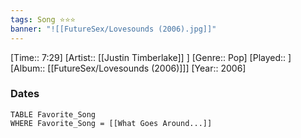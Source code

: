 ```yaml
---
tags: Song ⭐⭐⭐ 
banner: "![[FutureSex/Lovesounds (2006).jpg]]"
---
```

[Time:: 7:29]
[Artist:: [[Justin Timberlake]] ]
[Genre:: Pop]
[Played:: ]
[Album:: [[FutureSex/Lovesounds (2006)]]]
[Year:: 2006]
### Dates
````dataview
TABLE Favorite_Song
WHERE Favorite_Song = [[What Goes Around...]]
````